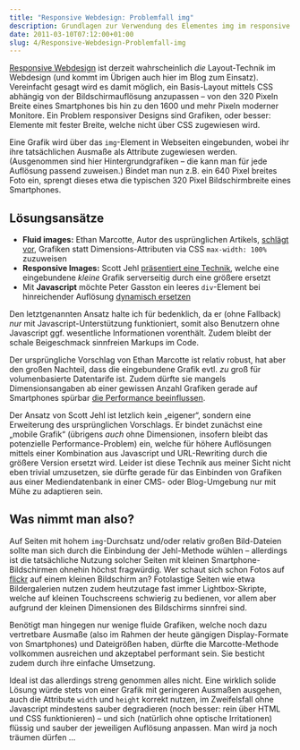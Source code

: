 ```yaml
---
title: "Responsive Webdesign: Problemfall img"
description: Grundlagen zur Verwendung des Elementes img im responsive Webdesign
date: 2011-03-10T07:12:00+01:00
slug: 4/Responsive-Webdesign-Problemfall-img
---
```


[Responsive Webdesign](http://www.alistapart.com/articles/responsive-web-design) ist derzeit wahrscheinlich _die_ Layout-Technik im Webdesign (und kommt im Übrigen auch hier im Blog zum Einsatz). Vereinfacht gesagt wird es damit möglich, ein Basis-Layout mittels CSS abhängig von der Bildschirmauflösung anzupassen – von den 320 Pixeln Breite eines Smartphones bis hin zu den 1600 und mehr Pixeln moderner Monitore. Ein Problem responsiver Designs sind Grafiken, oder besser: Elemente mit fester Breite, welche nicht über CSS zugewiesen wird.

Eine Grafik wird über das `img`-Element in Webseiten eingebunden, wobei ihr ihre tatsächlichen Ausmaße als Attribute zugewiesen werden. (Ausgenommen sind hier Hintergrundgrafiken – die kann man für jede Auflösung passend zuweisen.) Bindet man nun z.B. ein 640 Pixel breites Foto ein, sprengt dieses etwa die typischen 320 Pixel Bildschirmbreite eines Smartphones.

## Lösungsansätze

-   **Fluid images:** Ethan Marcotte, Autor des usprünglichen Artikels, [schlägt vor](http://unstoppablerobotninja.com/entry/fluid-images), Grafiken statt Dimensions-Attributen via CSS `max-width: 100%` zuzuweisen
-   **Responsive Images:** Scott Jehl [präsentiert eine Technik](http://filamentgroup.com/lab/responsive_images_experimenting_with_context_aware_image_sizing/), welche eine eingebundene _kleine_ Grafik serverseitig durch eine größere ersetzt
-   Mit **Javascript** möchte Peter Gasston ein leeres `div`-Element bei hinreichender Auflösung [dynamisch ersetzen](http://www.broken-links.com/2011/02/21/using-media-queries-in-the-real-world/)

Den letztgenannten Ansatz halte ich für bedenklich, da er (ohne Fallback) _nur_ mit Javascript-Unterstützung funktioniert, somit also Benutzern ohne Javascript ggf. wesentliche Informationen vorenthält. Zudem bleibt der schale Beigeschmack sinnfreien Markups im Code.

Der ursprüngliche Vorschlag von Ethan Marcotte ist relativ robust, hat aber den großen Nachteil, dass die eingebundene Grafik evtl. _zu_ groß für volumenbasierte Datentarife ist. Zudem dürfte sie mangels Dimensionsangaben ab einer gewissen Anzahl Grafiken gerade auf Smartphones spürbar [die Performance beeinflussen](http://developer.yahoo.com/performance/rules.html#no_scale).

Der Ansatz von Scott Jehl ist letzlich kein „eigener“, sondern eine Erweiterung des ursprünglichen Vorschlags. Er bindet zunächst eine „mobile Grafik“ (übrigens _auch_ ohne Dimensionen, insofern bleibt das potenzielle Performance-Problem) ein, welche für höhere Auflösungen mittels einer Kombination aus Javascript und URL-Rewriting durch die größere Version ersetzt wird. Leider ist diese Technik aus meiner Sicht nicht eben trivial umzusetzen, sie dürfte gerade für das Einbinden von Grafiken aus einer Mediendatenbank in einer CMS- oder Blog-Umgebung nur mit Mühe zu adaptieren sein.

## Was nimmt man also?

Auf Seiten mit hohem `img`-Durchsatz und/oder relativ großen Bild-Dateien sollte man sich durch die Einbindung der Jehl-Methode wühlen – allerdings ist die tatsächliche Nutzung solcher Seiten mit kleinen Smartphone-Bildschirmen ohnehin höchst fragwürdig. Wer schaut sich schon Fotos auf [flickr](http://flick.com) auf einem kleinen Bildschirm an? Fotolastige Seiten wie etwa Bildergalerien nutzen zudem heutzutage fast immer Lightbox-Skripte, welche auf kleinen Touchscreens schwierig zu bedienen, vor allem aber aufgrund der kleinen Dimensionen des Bildschirms sinnfrei sind.

Benötigt man hingegen nur wenige fluide Grafiken, welche noch dazu vertretbare Ausmaße (also im Rahmen der heute gängigen Display-Formate von Smartphones) und Dateigrößen haben, dürfte die Marcotte-Methode vollkommen ausreichen und akzeptabel performant sein. Sie besticht zudem durch ihre einfache Umsetzung.

Ideal ist das allerdings streng genommen alles nicht. Eine wirklich solide Lösung würde stets von einer Grafik mit geringeren Ausmaßen ausgehen, auch die Attribute `width` und `height` korrekt nutzen, im Zweifelsfall ohne Javascript mindestens sauber degradieren (noch besser: rein über HTML und CSS funktionieren) – und sich (natürlich ohne optische Irritationen) flüssig und sauber der jeweiligen Auflösung anpassen. Man wird ja noch träumen dürfen …
